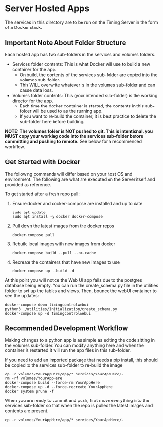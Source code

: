 # Server Hosted Apps

The services in this directory are to be run on the Timing Server in the form of a Docker stack. 

## Important Note About Folder Structure

Each hosted app has two sub-folders in the services and volumes folders. 
- Services folder contents: This is what Docker will use to build a new container for the app.
    - On build, the contents of the services sub-folder are copied into the volumes sub-folder.
    - This WILL overwrite whatever is in the volumes sub-folder and can cause data loss. 
- Volumes folder contents: This (your intended sub-folder) is the working director for the app.
    - Each time the docker container is started, the contents in this sub-folder will be used to as the running app.
    - If you want to re-build the container, it is best practice to delete the sub-folder here before building.
 
**NOTE: The volumes folder is NOT pushed to git. This is intentional. you MUST copy your working code into the services sub-folder before committing and pushing to remote.**
See below for a recommended workflow. 

## Get Started with Docker

The following commands will differ based on your host OS and environment. The following are what are executed on the Server itself and provided as reference.

To get started after a fresh repo pull:
1. Ensure docker and docker-compose are installed and up to date
    ```
    sudo apt update
    sudo apt install -y docker docker-compose
    ```
2. Pull down the latest images from the docker repos
    ```
    docker-compose pull
    ```
3. Rebuild local images with new images from docker
    ```
    docker-compose build --pull --no-cache
    ```
4. Recreate the containers that have new images to use
    ```
    docker-compose up --build -d
    ```

At this point you will notice the Web UI app fails due to the postgres database being empty. You can run the create_schema.py file in the utilities folder to set up the tables and views. Then, bounce the webUI container to see the updates:
```
docker-compose down timingcontrolwebui
python3 ./utilities/Initialization/create_schema.py
docker-compose up -d timingcontrolwebui
```

## Recommended Development Workflow

Making changes to a python app is as simple as editing the code sitting in the volumes sub-folder. You can modify anything here and when the container is restarted it will run the app files in this sub-folder. 

If you need to add an imported package that needs a pip install, this should be copied to the services sub-folder to re-build the image
```
cp -r volumes/YourAppHere/app/* services/YourAppHere/.
rm -rf volumes/YourAppHere
docker-compose build --force-rm YourAppHere
docker-compose up -d --force-recreate YourAppHere
docker system prune -f
```

When you are ready to commit and push, first move everything into the services sub-folder so that when the repo is pulled the latest images and contents are present. 
```
cp -r volumes/YourAppHere/app/* services/YourAppHere/.
```

  
